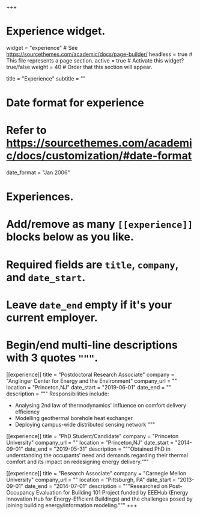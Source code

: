 +++
# Experience widget.
widget = "experience"  # See https://sourcethemes.com/academic/docs/page-builder/
headless = true  # This file represents a page section.
active = true  # Activate this widget? true/false
weight = 40  # Order that this section will appear.

title = "Experience"
subtitle = ""

# Date format for experience
#   Refer to https://sourcethemes.com/academic/docs/customization/#date-format
date_format = "Jan 2006"

# Experiences.
#   Add/remove as many `[[experience]]` blocks below as you like.
#   Required fields are `title`, `company`, and `date_start`.
#   Leave `date_end` empty if it's your current employer.
#   Begin/end multi-line descriptions with 3 quotes `"""`.
[[experience]]
  title = "Postdoctoral Research Associate"
  company = "Anglinger Center for Energy and the Environment"
  company_url = ""
  location = "Princeton,NJ"
  date_start = "2019-06-01"
  date_end = ""
  description = """
  Responsibilities include:
  
  * Analysing 2nd law of thermodynamics' influence on comfort delivery efficiency
  * Modelling geothermal borehole heat exchanger
  * Deploying campus-wide distributed sensing network
  """

[[experience]]
  title = "PhD Student/Candidate"
  company = "Princeton University"
  company_url = ""
  location = "Princeton,NJ"
  date_start = "2014-09-01"
  date_end = "2019-05-31"
  description = """Obtained PhD in understanding the occupants' need and demands regarding their thermal comfort and its impact on redesigning energy delivery."""
  
[[experience]]
  title = "Research Associate"
  company = "Carnegie Mellon University"
  company_url = ""
  location = "Pittsburgh, PA"
  date_start = "2013-09-01"
  date_end = "2014-07-01"
  description = """Researched on Post-Occupancy Evaluation for Building 101 Project funded by EEEHub (Energy Innovation Hub for Energy-Efficient Buildings) and the challenges posed by joining building energy/information modeling."""
+++
